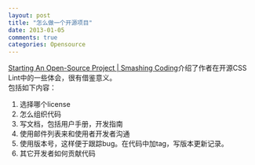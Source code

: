 ```yaml
---
layout: post
title: "怎么做一个开源项目"
date: 2013-01-05
comments: true
categories: Opensource
---
```

<a href="http://coding.smashingmagazine.com/2013/01/03/starting-open-source-project/">Starting An Open-Source Project | Smashing Coding</a>介绍了作者在开源CSS Lint中的一些体会，很有借鉴意义。<br />包括如下内容：<br /><ol><li>选择哪个license</li><li>怎么组织代码</li><li>写文档，包括用户手册，开发指南</li><li>使用邮件列表来和使用者开发者沟通</li><li>使用版本号，这样便于跟踪bug。在代码中加tag，写版本更新记录。</li><li>其它开发者如何贡献代码</li></ol>